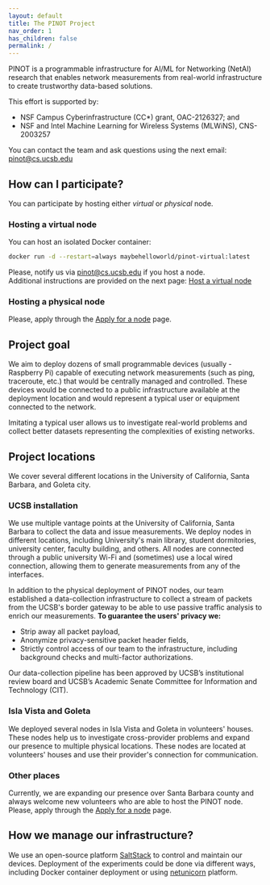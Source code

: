 ```yaml
---
layout: default
title: The PINOT Project
nav_order: 1
has_children: false
permalink: /
---
```


PINOT is a programmable infrastructure for AI/ML for Networking (NetAI) research
that enables network measurements from real-world infrastructure to create trustworthy data-based solutions.

This effort is supported by:
* NSF Campus Cyberinfrastructure (CC*) grant, OAC-2126327; and
* NSF and Intel Machine Learning for Wireless Systems (MLWiNS), CNS-2003257

You can contact the team and ask questions using the next email: [pinot@cs.ucsb.edu](mailto:pinot@cs.ucsb.edu)

## How can I participate?
You can participate by hosting either _virtual_ or _physical_ node.

### Hosting a virtual node
You can host an isolated Docker container:
```bash
docker run -d --restart=always maybehelloworld/pinot-virtual:latest
```

Please, notify us via [pinot@cs.ucsb.edu](mailto:pinot@cs.ucsb.edu) if you host a node.  
Additional instructions are provided on the next page: [Host a virtual node](/virtual)

### Hosting a physical node
Please, apply through the [Apply for a node](https://docs.google.com/forms/d/1H44yeI5u_tb1pQLd0ocA8ABWxaQ5aZB7QCqAyiGURbA) page.

## Project goal
We aim to deploy dozens of small programmable devices (usually - Raspberry Pi) capable of executing network measurements (such as ping, traceroute, etc.)
that would be centrally managed and controlled. These devices would be connected to a public infrastructure available at the deployment location
and would represent a typical user or equipment connected to the network.

Imitating a typical user allows us to investigate real-world problems and collect better datasets representing the complexities of existing networks.

## Project locations
We cover several different locations in the University of California, Santa Barbara, and Goleta city.

### UCSB installation
We use multiple vantage points at the University of California, Santa Barbara to collect the data and issue measurements.
We deploy nodes in different locations, including University's main library, student dormitories, university center, faculty building, and others.
All nodes are connected through a public university Wi-Fi and (sometimes) use a local wired connection, allowing them to generate measurements from any of the interfaces.

In addition to the physical deployment of PINOT nodes, our team established a data-collection infrastructure to collect a stream of packets from the UCSB's
border gateway to be able to use passive traffic analysis to enrich our measurements. **To guarantee the users' privacy we:**
- Strip away all packet payload,
- Anonymize privacy-sensitive packet header fields,
- Strictly control access of our team to the infrastructure, including background checks and multi-factor authorizations.

Our data-collection pipeline has been approved by UCSB’s institutional review board and UCSB’s Academic Senate Committee for Information and Technology (CIT).

### Isla Vista and Goleta
We deployed several nodes in Isla Vista and Goleta in volunteers' houses. These nodes help us to investigate cross-provider problems and
expand our presence to multiple physical locations. These nodes are located at volunteers' houses and use their provider's connection for communication.

### Other places
Currently, we are expanding our presence over Santa Barbara county and always welcome new volunteers who are able to host the PINOT node.
Please, apply through the [Apply for a node](https://docs.google.com/forms/d/1H44yeI5u_tb1pQLd0ocA8ABWxaQ5aZB7QCqAyiGURbA) page.

## How we manage our infrastructure?
We use an open-source platform [SaltStack](https://saltproject.io/) to control and maintain our devices.
Deployment of the experiments could be done via different ways, including Docker container deployment or using [netunicorn](https://netunicorn.cs.ucsb.edu) platform.